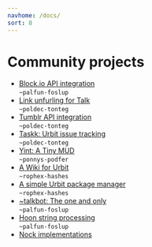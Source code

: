 ```yaml
---
navhome: /docs/
sort: 8
---
```



# Community projects

<div>

<ul>

<li><a href="https://github.com/Fang-/blockio">Block.io API integration</a>
<br />
<code>~palfun-foslup</code></li>

<li><a href="https://github.com/vvisigoth/unfurl">Link unfurling for Talk</a>
<br />
<code>~poldec-tonteg</code></li>

<li><a href="https://github.com/vvisigoth/tumblr-urbit-api">Tumblr API integration</a>
<br />
<code>~poldec-tonteg</code></li>

<li><a href="community-projects/taskk">Taskk: Urbit issue tracking</a>
<br />
<code>~poldec-tonteg</code></li>

<li><a href="https://github.com/ponnys-podfer/yint">Yint: A Tiny MUD</a>
<br />
<code>~ponnys-podfer</code></li>

<li><a href="https://github.com/asssaf/urbit-wiki">A Wiki for Urbit</a>
<br />
<code>~rophex-hashes</code></li>

<li><a href="https://github.com/asssaf/urbit-package">A simple Urbit package manager</a>
<br />
<code>~rophex-hashes</code></li>

<li><a href="https://github.com/Fang-/talkbot">~talkbot: The one and only</a>
<br />
<code>~palfun-foslup</code></li>

<li><a href="https://github.com/Fang-/urbit-string">Hoon string processing</a>
<br />
<code>~palfun-foslup</code></li>

<li><a href="community-projects/nock-implementations">Nock implementations</a>
</li>

</ul>

</div>
